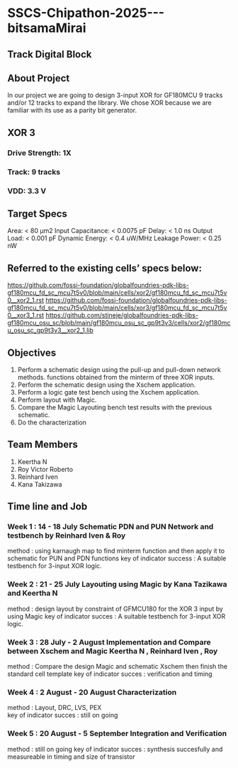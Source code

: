 # SSCS-Chipathon-2025---bitsamaMirai
## Track Digital Block 

## About Project 
In our project we are going to design 3-input XOR for GF180MCU 9 tracks and/or 12 tracks to expand the library. 
We chose XOR because we are familiar with its use as a parity bit generator. 

## XOR 3
### Drive Strength: 1X
### Track: 9 tracks
### VDD: 3.3 V

## Target Specs
Area: < 80 μm2
Input Capacitance: < 0.0075 pF
Delay: < 1.0 ns
Output Load: < 0.001 pF
Dynamic Energy: < 0.4 uW/MHz
Leakage Power: < 0.25 nW

## Referred to the existing cells’ specs below:
https://github.com/fossi-foundation/globalfoundries-pdk-libs-gf180mcu_fd_sc_mcu7t5v0/blob/main/cells/xor2/gf180mcu_fd_sc_mcu7t5v0__xor2_1.rst
https://github.com/fossi-foundation/globalfoundries-pdk-libs-gf180mcu_fd_sc_mcu7t5v0/blob/main/cells/xor3/gf180mcu_fd_sc_mcu7t5v0__xor3_1.rst
https://github.com/stineje/globalfoundries-pdk-libs-gf180mcu_osu_sc/blob/main/gf180mcu_osu_sc_gp9t3v3/cells/xor2/gf180mcu_osu_sc_gp9t3v3__xor2_1.lib


## Objectives 
1. Perform a schematic design using the pull-up and pull-down network methods.
functions obtained from the minterm of three XOR inputs.
2. Perform the schematic design using the Xschem application.
3. Perform a logic gate test bench using the Xschem application.
4. Perform layout with Magic.
5. Compare the Magic Layouting bench test results with the previous schematic.
6. Do the characterization

## Team Members 
1. Keertha N
2. Roy Victor Roberto
3. Reinhard Iven
4. Kana Takizawa

## Time line and Job 
### Week 1 : 14 - 18 July Schematic PDN and PUN Network and testbench by Reinhard Iven & Roy
method : using karnaugh map to find minterm function and then apply it to schematic for PUN and PDN functions
key of indicator success : A suitable testbench for 3-input XOR logic.

### Week 2 : 21 - 25 July Layouting using Magic by Kana Tazikawa and Keertha N 
method : design layout by constraint of GFMCU180 for the XOR 3 input by using Magic
key of indicator succes : A suitable testbench for 3-input XOR logic.

### Week 3 : 28 July - 2 August Implementation and Compare between Xschem and Magic Keertha N , Reinhard Iven , Roy
method : Compare the design Magic and schematic Xschem then finish the standard cell template 
key of indicator succes : verification and timing 

### Week 4 : 2 August - 20 August Characterization 
method : Layout, DRC, LVS, PEX  
key of indicator succes : still on going 

### Week 5 : 20 August - 5 September Integration and Verification 
method : still on going 
key of indicator succes : synthesis succesfully and measureable in timing and size of transistor 


